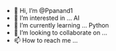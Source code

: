 - 👋 Hi, I’m @Ppanand1
- 👀 I’m interested in ... AI
- 🌱 I’m currently learning ... Python 
- 💞️ I’m looking to collaborate on ...
- 📫 How to reach me ...

<!---
Ppanand1/Ppanand1 is a ✨ special ✨ repository because its `README.md` (this file) appears on your GitHub profile.
You can click the Preview link to take a look at your changes.
--->

